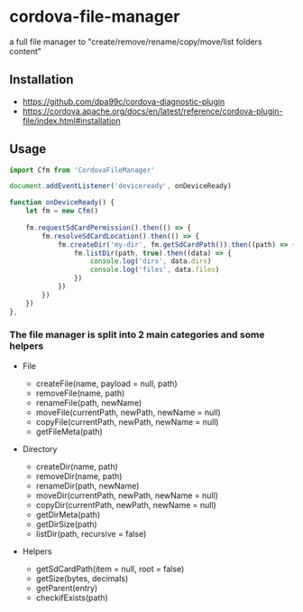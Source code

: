 # cordova-file-manager
a full file manager to "create/remove/rename/copy/move/list folders content"

## Installation
- https://github.com/dpa99c/cordova-diagnostic-plugin
- https://cordova.apache.org/docs/en/latest/reference/cordova-plugin-file/index.html#installation

## Usage
```js
import Cfm from 'CordovaFileManager'

document.addEventListener('deviceready', onDeviceReady)

function onDeviceReady() {   
    let fm = new Cfm()
    
    fm.requestSdCardPermission().then(() => {
        fm.resolveSdCardLocation().then(() => {
            fm.createDir('my-dir', fm.getSdCardPath()).then((path) => {
                fm.listDir(path, true).then((data) => {
                    console.log('dirs', data.dirs)
                    console.log('files', data.files)
                })
            })
        })
    })
},
```

### The file manager is split into 2 main categories and some helpers
- File
    + createFile(name, payload = null, path)
    + removeFile(name, path)
    + renameFile(path, newName) 
    + moveFile(currentPath, newPath, newName = null)
    + copyFile(currentPath, newPath, newName = null) 
    + getFileMeta(path)
 
- Directory
    + createDir(name, path)
    + removeDir(name, path)
    + renameDir(path, newName)
    + moveDir(currentPath, newPath, newName = null)
    + copyDir(currentPath, newPath, newName = null)
    + getDirMeta(path)
    + getDirSize(path)
    + listDir(path, recursive = false)

- Helpers
    + getSdCardPath(item = null, root = false)
    + getSize(bytes, decimals)
    + getParent(entry)
    + checkifExists(path)
